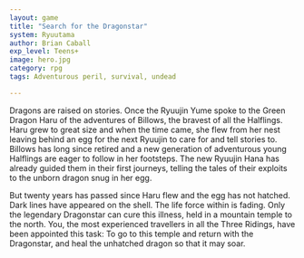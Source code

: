 ```yaml
---
layout: game
title: "Search for the Dragonstar"
system: Ryuutama
author: Brian Caball
exp_level: Teens+
image: hero.jpg
category: rpg
tags: Adventurous peril, survival, undead

---
```


Dragons are raised on stories. Once the Ryuujin Yume spoke to the Green Dragon Haru of the adventures of Billows, the bravest of all the Halflings. Haru grew to great size and when the time came, she flew from her nest leaving behind an egg for the next Ryuujin to care for and tell stories to. Billows has long since retired and a new generation of adventurous young Halflings are eager to follow in her footsteps. The new Ryuujin Hana has already guided them in their first journeys, telling the tales of their exploits to the unborn dragon snug in her egg.

But twenty years has passed since Haru flew and the egg has not hatched. Dark lines have appeared on the shell. The life force within is fading. Only the legendary Dragonstar can cure this illness, held in a mountain temple to the north. You, the most experienced travellers in all the Three Ridings, have been appointed this task: To go to this temple and return with the Dragonstar, and heal the unhatched dragon so that it may soar.